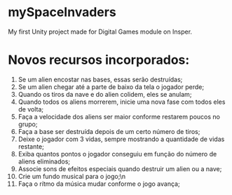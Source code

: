 # mySpaceInvaders
My first Unity project made for Digital Games module on Insper.

# Novos recursos incorporados:
1. Se um alien encostar nas bases, essas serão destruídas;
2. Se um alien chegar até a parte de baixo da tela o jogador perde;
3. Quando os tiros da nave e do alien colidem, eles se anulam;
4. Quando todos os aliens morrerem, inicie uma nova fase com todos eles de volta;
5. Faça a velocidade dos aliens ser maior conforme restarem poucos no grupo;
6. Faça a base ser destruída depois de um certo número de tiros;
7. Deixe o jogador com 3 vidas, sempre mostrando a quantidade de vidas restante;
8. Exiba quantos pontos o jogador conseguiu em função do número de aliens eliminados;
9. Associe sons de efeitos especiais quando destruir um alien ou a nave;
10. Crie um fundo musical para o jogo;\n
11. Faça o rítmo da música mudar conforme o jogo avança;
